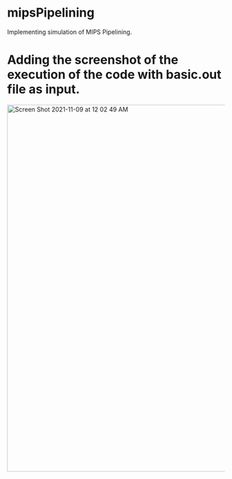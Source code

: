 # mipsPipelining
Implementing simulation of MIPS Pipelining.

# Adding the screenshot of the execution of the code with basic.out file as input.
<img width="848" alt="Screen Shot 2021-11-09 at 12 02 49 AM" src="https://user-images.githubusercontent.com/16841797/140866015-3de48c16-c19d-400c-91f7-5a6ca637a767.png">
